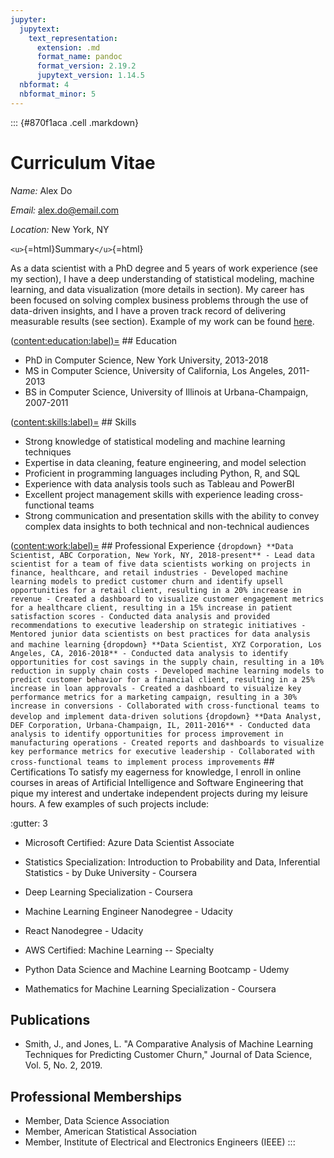 ```yaml
---
jupyter:
  jupytext:
    text_representation:
      extension: .md
      format_name: pandoc
      format_version: 2.19.2
      jupytext_version: 1.14.5
  nbformat: 4
  nbformat_minor: 5
---
```


::: {#870f1aca .cell .markdown}
# Curriculum Vitae

*Name:* Alex Do

*Email:* <alex.do@email.com>

*Location:* New York, NY

`<u>`{=html}Summary`</u>`{=html}

As a data scientist with a PhD degree and 5 years of work experience (see my [](content:education:label) section), I have a deep understanding of statistical modeling, machine learning, and data visualization (more details in [](content:skills:label) section). My career has been focused on solving complex business problems through the use of data-driven insights, and I have a proven track record of delivering measurable results (see [](content:work:label) section). Example of my work can be found [here](analysis_example.ipynb).

(<content:education:label)=>
\## Education

-   PhD in Computer Science, New York University, 2013-2018
-   MS in Computer Science, University of California, Los Angeles, 2011-2013
-   BS in Computer Science, University of Illinois at Urbana-Champaign, 2007-2011

(<content:skills:label)=>
\## Skills

-   Strong knowledge of statistical modeling and machine learning techniques
-   Expertise in data cleaning, feature engineering, and model selection
-   Proficient in programming languages including Python, R, and SQL
-   Experience with data analysis tools such as Tableau and PowerBI
-   Excellent project management skills with experience leading cross-functional teams
-   Strong communication and presentation skills with the ability to convey complex data insights to both technical and non-technical audiences

(<content:work:label)=>
\## Professional Experience
`{dropdown} **Data Scientist, ABC Corporation, New York, NY, 2018-present** - Lead data scientist for a team of five data scientists working on projects in finance, healthcare, and retail industries - Developed machine learning models to predict customer churn and identify upsell opportunities for a retail client, resulting in a 20% increase in revenue - Created a dashboard to visualize customer engagement metrics for a healthcare client, resulting in a 15% increase in patient satisfaction scores - Conducted data analysis and provided recommendations to executive leadership on strategic initiatives - Mentored junior data scientists on best practices for data analysis and machine learning`
`{dropdown} **Data Scientist, XYZ Corporation, Los Angeles, CA, 2016-2018** - Conducted data analysis to identify opportunities for cost savings in the supply chain, resulting in a 10% reduction in supply chain costs - Developed machine learning models to predict customer behavior for a financial client, resulting in a 25% increase in loan approvals - Created a dashboard to visualize key performance metrics for a marketing campaign, resulting in a 30% increase in conversions - Collaborated with cross-functional teams to develop and implement data-driven solutions`
`{dropdown} **Data Analyst, DEF Corporation, Urbana-Champaign, IL, 2011-2016** - Conducted data analysis to identify opportunities for process improvement in manufacturing operations - Created reports and dashboards to visualize key performance metrics for executive leadership - Collaborated with cross-functional teams to implement process improvements`
\## Certifications
To satisfy my eagerness for knowledge, I enroll in online courses in areas of Artificial Intelligence and Software Engineering that pique my interest and undertake independent projects during my leisure hours. A few examples of such projects include:

:gutter: 3

-   Microsoft Certified: Azure Data Scientist Associate

-   Statistics Specialization: Introduction to Probability and Data, Inferential Statistics - by Duke University - Coursera

-   Deep Learning Specialization - Coursera

-   Machine Learning Engineer Nanodegree - Udacity

-   React Nanodegree - Udacity

-   AWS Certified: Machine Learning -- Specialty

-   Python Data Science and Machine Learning Bootcamp - Udemy

-   Mathematics for Machine Learning Specialization - Coursera

## Publications

-   Smith, J., and Jones, L. "A Comparative Analysis of Machine Learning Techniques for Predicting Customer Churn," Journal of Data Science, Vol. 5, No. 2, 2019.

## Professional Memberships

-   Member, Data Science Association
-   Member, American Statistical Association
-   Member, Institute of Electrical and Electronics Engineers (IEEE)
:::